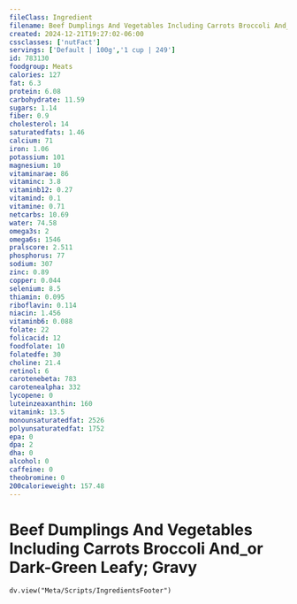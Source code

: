 ```yaml
---
fileClass: Ingredient
filename: Beef Dumplings And Vegetables Including Carrots Broccoli And_or Dark-Green Leafy; Gravy
created: 2024-12-21T19:27:02-06:00
cssclasses: ['nutFact']
servings: ['Default | 100g','1 cup | 249']
id: 783130
foodgroup: Meats
calories: 127
fat: 6.3
protein: 6.08
carbohydrate: 11.59
sugars: 1.14
fiber: 0.9
cholesterol: 14
saturatedfats: 1.46
calcium: 71
iron: 1.06
potassium: 101
magnesium: 10
vitaminarae: 86
vitaminc: 3.8
vitaminb12: 0.27
vitamind: 0.1
vitamine: 0.71
netcarbs: 10.69
water: 74.58
omega3s: 2
omega6s: 1546
pralscore: 2.511
phosphorus: 77
sodium: 307
zinc: 0.89
copper: 0.044
selenium: 8.5
thiamin: 0.095
riboflavin: 0.114
niacin: 1.456
vitaminb6: 0.088
folate: 22
folicacid: 12
foodfolate: 10
folatedfe: 30
choline: 21.4
retinol: 6
carotenebeta: 783
carotenealpha: 332
lycopene: 0
luteinzeaxanthin: 160
vitamink: 13.5
monounsaturatedfat: 2526
polyunsaturatedfat: 1752
epa: 0
dpa: 2
dha: 0
alcohol: 0
caffeine: 0
theobromine: 0
200calorieweight: 157.48
---
```


# Beef Dumplings And Vegetables Including Carrots Broccoli And_or Dark-Green Leafy; Gravy

```dataviewjs
dv.view("Meta/Scripts/IngredientsFooter")
```